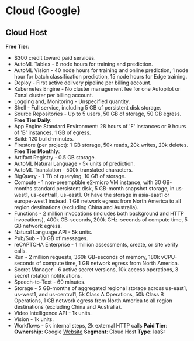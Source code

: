 # Cloud (Google)
## Cloud Host
**Free Tier**: 
- $300 credit toward paid services.
- AutoML Tables - 6 node hours for training and prediction.
- AutoML Vision - 40 node hours for training and online prediction, 1 node hour for batch classification prediction, 15 node hours for Edge training.
- Deploy - First active delivery pipeline per billing account.
- Kubernetes Engine - No cluster management fee for one Autopilot or Zonal cluster per billing account.
- Logging and, Monitoring - Unspecified quantity.
- Shell - Full service, including 5 GB of persistent disk storage.
- Source Repositories - Up to 5 users, 50 GB of storage, 50 GB egress.
**Free Tier Daily**: 
- App Engine Standard Environment: 28 hours of 'F' instances or 9 hours of 'B' instances. 1 GB of egress.
- Build: 120 build-minutes.
- Firestore (per project): 1 GB storage, 50k reads, 20k writes, 20k deletes.
**Free Tier Monthly**: 
- Artifact Registry - 0.5 GB storage.
- AutoML Natural Language - 5k units of prediction.
- AutoML Translation - 500k translated characters.
- BigQuery - 1 TB of querying, 10 GB of storage.
- Compute - 1 non-preemptible e2-micro VM instance, with 30 GB-months standard persistent disk, 5 GB-month snapshot storage, in us-west1, us-central1, us-east1. Or have the storage in asia-east1 or europe-west1 instead. 1 GB network egress from North America to all region destinations (excluding China and Australia).
- Functions - 2 million invocations (includes both background and HTTP invocations), 400k GB-seconds, 200k GHz-seconds of compute time, 5 GB network egress.
- Natural Language API - 5k units.
- Pub/Sub - 10 GB of messages.
- reCAPTCHA Enterprise - 1 million assessments, create, or site verify calls.
- Run - 2 million requests, 360k GB-seconds of memory, 180k vCPU-seconds of compute time, 1 GB network egress from North America.
- Secret Manager - 6 active secret versions, 10k access operations, 3 secret rotation notifications.
- Speech-to-Text - 60 minutes.
- Storage - 5 GB-months of aggregated regional storage across us-east1, us-west1, and us-central1, 5k Class A Operations, 50k Class B Operations, 1 GB network egress from North America to all region destinations (excluding China and Australia).
- Video Intelligence API - 1k units.
- Vision - 1k units.
- Workflows - 5k internal steps, 2k external HTTP calls
**Paid Tier**: 
**Ownership**: Google
[Website](https://cloud.google.com/)
**Segment**: Cloud Host
**Type**: IaaS: 
